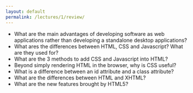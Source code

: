 ```yaml
---
layout: default
permalink: /lectures/1/review/
---
```


- What are the main advantages of developing software as web applications rather than developing a standalone desktop applications?
- What ares the differences between HTML, CSS and Javascript? What are they used for?
- What are the 3 methods to add CSS and Javascript into HTML?  
- Beyond simply rendering HTML in the browser, why is CSS useful? 
- What is a difference between an id attribute and a class attribute?
- What are the differences between HTML and XHTML?
- What are the new features brought by HTML5?
